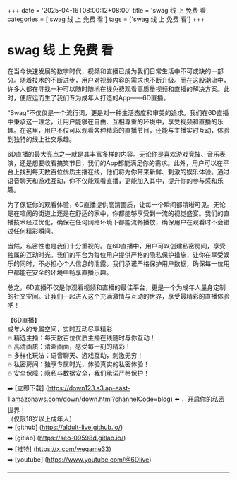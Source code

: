 +++
date = '2025-04-16T08:00:12+08:00'
title = 'swag 线 上 免费 看'
categories = ['swag 线 上 免费 看']
tags = ['swag 线 上 免费 看']
+++

# swag 线 上 免费 看

在当今快速发展的数字时代，视频和直播已成为我们日常生活中不可或缺的一部分。随着技术的不断进步，用户对视频内容的需求也不断升级。而在这股潮流中，许多人都在寻找一种可以随时随地在线免费观看高质量视频和直播的解决方案。此时，便应运而生了我们专为成年人打造的App——6D直播。

“Swag”不仅仅是一个流行词，更是对一种生活态度和审美的追求。我们在6D直播中秉承这一理念，让用户能够在自由、互相尊重的环境中，享受视频和直播的乐趣。在这里，用户不仅可以观看各种精彩的直播节目，还能与主播实时互动，体验到独特的线上社交乐趣。

6D直播的最大亮点之一就是其丰富多样的内容。无论你是喜欢游戏竞技、音乐表演，还是想要收看搞笑节目，我们的App都能满足你的需求。此外，用户可以在平台上找到每天数百位优质主播在线，他们将为你带来新鲜、刺激的娱乐体验。通过语音聊天和游戏互动，你不仅能观看直播，更能加入其中，提升你的参与感和乐趣。

为了保证你的观看体验，6D直播提供高清画质，让每一个瞬间都清晰可见。无论是在喧闹的街道上还是在舒适的家中，你都能够享受到一流的视觉盛宴。我们的直播技术经过优化，确保在任何网络环境下都能流畅播放，确保用户在观看时不会错过任何精彩瞬间。

当然，私密性也是我们十分重视的。在6D直播中，用户可以创建私密房间，享受独属的互动时光。我们的平台为每位用户提供严格的隐私保护措施，让你在享受娱乐的同时，不必担心个人信息的泄露。我们承诺严格保护用户数据，确保每一位用户都能在安全的环境中畅享直播乐趣。

总之，6D直播不仅是你观看视频和直播的最佳平台，更是一个为成年人量身定制的社交空间。让我们一起进入这个充满激情与互动的世界，享受最精彩的直播体验吧！

【6D直播】  
成年人的专属空间，实时互动尽享精彩  
🔥 精选主播：每天数百位优质主播在线随时与你互动！  
🔥 高清画质：清晰画面，感受每一刻的精彩！  
🔥 多样化玩法：语音聊天、游戏互动，刺激无穷！  
🔥 私密房间：独享专属时光，体验真实的私密体验！  
🔥 安全保障：隐私与数据安全，我们承诺严格保护！  

➡️ [立即下载] (https://down123.s3.ap-east-1.amazonaws.com/down/down.html?channelCode=blog) ⬅️ ，开启你的私密世界！  
（仅限18岁以上成年人）  
➡️ [github] (https://aldult-live.github.io/)  
➡️ [gitlab] (https://seo-09598d.gitlab.io/)  
➡️ [推特] (https://x.com/wegame33)  
➡️ [youtube] (https://www.youtube.com/@6Dlive)  

---
